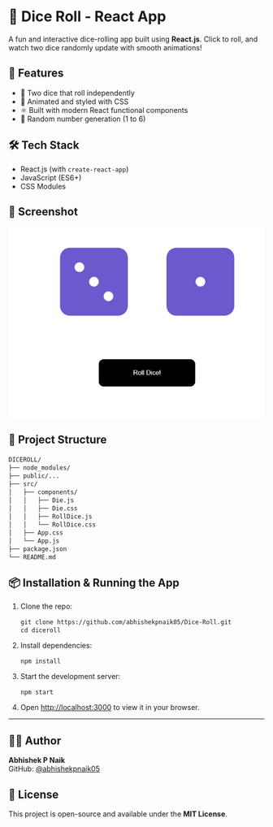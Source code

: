 # 🎲 Dice Roll - React App

A fun and interactive dice-rolling app built using **React.js**. Click to roll, and watch two dice randomly update with smooth animations!

## 🚀 Features

- 🎲 Two dice that roll independently
- 🎨 Animated and styled with CSS
- ⚛️ Built with modern React functional components
- 🧪 Random number generation (1 to 6)

## 🛠️ Tech Stack

- React.js (with `create-react-app`)
- JavaScript (ES6+)
- CSS Modules

## 📸 Screenshot

![Dice Roll](output.png)

## 📁 Project Structure

```
DICEROLL/
├── node_modules/
├── public/...
├── src/
│   ├── components/
│   │   ├── Die.js
│   │   ├── Die.css
│   │   ├── RollDice.js
│   │   └── RollDice.css
│   ├── App.css
│   └── App.js
├── package.json
└── README.md
```

## 📦 Installation & Running the App

1. Clone the repo:
   ```
   git clone https://github.com/abhishekpnaik05/Dice-Roll.git
   cd diceroll
   ```

2. Install dependencies:
   ```
   npm install
   ```

3. Start the development server:
   ```
   npm start
   ```

4. Open [http://localhost:3000](http://localhost:3000) to view it in your browser.

---

## 🧑‍💻 Author

**Abhishek P Naik**  
GitHub: [@abhishekpnaik05](https://github.com/abhishekpnaik05)

## 📄 License

This project is open-source and available under the **MIT License**.
